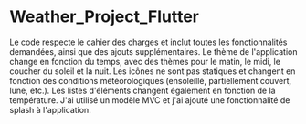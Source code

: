 # Weather_Project_Flutter
Le code respecte le cahier des charges et inclut toutes les fonctionnalités demandées, ainsi que des ajouts supplémentaires. Le thème de l'application change en fonction du temps, avec des thèmes pour le matin, le midi, le coucher du soleil et la nuit. Les icônes ne sont pas statiques et changent en fonction des conditions météorologiques (ensoleillé, partiellement couvert, lune, etc.). Les listes d'éléments changent également en fonction de la température. J'ai utilisé un modèle MVC et j'ai ajouté une fonctionnalité de splash à l'application.
